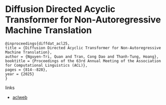 # Diffusion Directed Acyclic Transformer for Non-Autoregressive Machine Translation

```
@inproceedings{diffdat_acl25,
title = {Diffusion Directed Acyclic Transformer for Non-Autoregressive Machine Translation},
author = {Nguyen-Tri, Quan and Tran, Cong Dao and Thanh-Tung, Hoang},
booktitle = {Proceedings of the 63rd Annual Meeting of the Association for Computational Linguistics (ACL)},
pages = {814--828},
year = {2025}
}
```

links
- [aclweb](https://aclanthology.org/2025.acl-short.64/)
